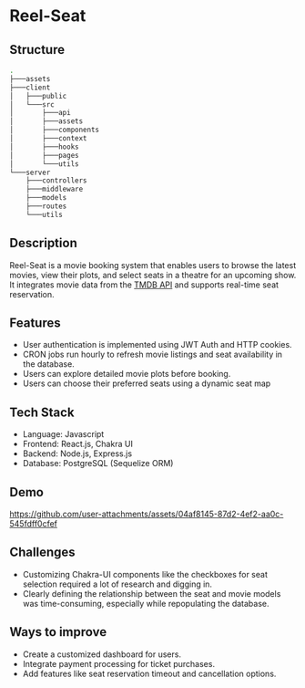 # Reel-Seat

## Structure
```bash
.
├───assets
├───client
│   ├───public
│   └───src
│       ├───api
│       ├───assets
│       ├───components
│       ├───context
│       ├───hooks
│       ├───pages
│       └───utils
└───server
    ├───controllers
    ├───middleware
    ├───models
    ├───routes
    └───utils
```

## Description

Reel-Seat is a movie booking system that enables users to browse the latest movies, view their plots, and select seats in a theatre for an upcoming show. It integrates movie data from the [TMDB API](https://www.themoviedb.org/) and supports real-time seat reservation.

## Features
- User authentication is implemented using JWT Auth and HTTP cookies.
- CRON jobs run hourly to refresh movie listings and seat availability in the database.
- Users can explore detailed movie plots before booking.
- Users can choose their preferred seats using a dynamic seat map

## Tech Stack
- Language: Javascript
- Frontend: React.js, Chakra UI
- Backend: Node.js, Express.js
- Database: PostgreSQL (Sequelize ORM)

## Demo
https://github.com/user-attachments/assets/04af8145-87d2-4ef2-aa0c-545fdff0cfef


## Challenges
- Customizing Chakra-UI components like the checkboxes for seat selection required a lot of research and digging in.
- Clearly defining the relationship between the seat and movie models was time-consuming, especially while repopulating the database.


## Ways to improve

- Create a customized dashboard for users.
- Integrate payment processing for ticket purchases.
- Add features like seat reservation timeout and cancellation options.

